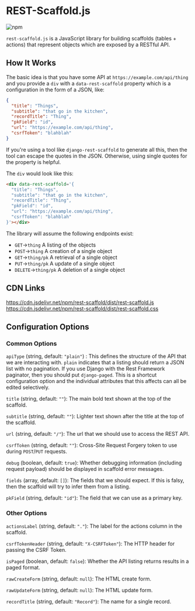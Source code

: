 # REST-Scaffold.js

![npm](https://img.shields.io/npm/v/rest-scaffold)

`rest-scaffold.js` is a JavaScript library for building scaffolds (tables +
actions) that represent objects which are exposed by a RESTful API.

## How It Works

The basic idea is that you have some API at `https://example.com/api/thing` and
you provide a `div` with a `data-rest-scaffold` property which is a
configuration in the form of a JSON, like:

```json
{
  "title": "Things",
  "subtitle": "that go in the kitchen",
  "recordTitle": "Thing",
  "pkField": "id",
  "url": "https://example.com/api/thing",
  "csrfToken": "blahblah"
}
```

If you're using a tool like `django-rest-scaffold` to generate all this, then
the tool can escape the quotes in the JSON. Otherwise, using single quotes for
the property is helpful.

The `div` would look like this:

```html
<div data-rest-scaffold='{
  "title": "Things",
  "subtitle": "that go in the kitchen",
  "recordTitle": "Thing",
  "pkField": "id",
  "url": "https://example.com/api/thing",
  "csrfToken": "blahblah"
}'></div>
```

The library will assume the following endpoints exist:
- `GET`->`thing` A listing of the objects
- `POST`->`thing` A creation of a single object
- `GET`->`thing/pk` A retrieval of a single object
- `PUT`->`thing/pk` A update of a single object
- `DELETE`->`thing/pk` A deletion of a single object

## CDN Links

https://cdn.jsdelivr.net/npm/rest-scaffold/dist/rest-scaffold.js
https://cdn.jsdelivr.net/npm/rest-scaffold/dist/rest-scaffold.css

## Configuration Options

### Common Options

`apiType` (string, default: `"plain"`) : This defines the structure of the API
that we are interacting with. `plain` indicates that a listing should return a
JSON list with no pagination. If you use Django with the Rest Framework
paginator, then you should put `django-paged`. This is a shortcut configuration
option and the individual attributes that this affects can all be edited
selectively.

`title` (string, default: `""`): The main bold text shown at the top of the
scaffold.

`subtitle` (string, default: `""`): Lighter text shown after the title at the
top of the scaffold.

`url` (string, default: `"/"`): The url that we should use to access the REST
API.

`csrfToken` (string, default: `""`): Cross-Site Request Forgery token to use
during `POST`/`PUT` requests.

`debug` (boolean, default: `true`): Whether debugging information (including
request payload) should be displayed in scaffold error messages.

`fields` (array, default: `[]`): The fields that we should expect. If this is
falsy, then the scaffold will try to infer them from a listing.

`pkField` (string, default: `"id"`): The field that we can use as a primary
key.

### Other Options

`actionsLabel` (string, default: `"."`): The label for the actions column in
the scaffold.

`csrfTokenHeader` (string, default: `"X-CSRFToken"`): The HTTP header for
passing the CSRF Token.

`isPaged` (boolean, default: `false`): Whether the API listing returns results
in a paged format.

`rawCreateForm` (string, default: `null`): The HTML create form.

`rawUpdateForm` (string, default: `null`): The HTML update form.

`recordTitle` (string, default: `"Record"`): The name for a single record.
